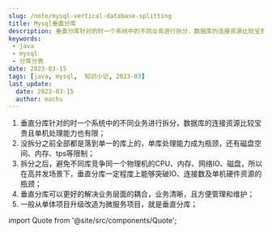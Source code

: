 ```yaml
---
slug: /note/mysql-vertical-database-splitting
title: Mysql垂直分库
description: 垂直分库针对的时一个系统中的不同业务进行拆分，数据库的连接资源比较宝贵且单机处理能力也有限；没拆分之前全部都是落到单一的库上的，单库处理能力成为瓶颈，还有磁盘空间、内存、tps等限制；
keywords:
 - java
 - mysql
 - 分库分表
date: 2023-03-15
tags: [java, mysql,  知识小记, 2023-03]
last_update:
  date: 2023-03-15
  author: machu
---
```


1. 垂直分库针对的时一个系统中的不同业务进行拆分，数据库的连接资源比较宝贵且单机处理能力也有限；
2. 没拆分之前全部都是落到单一的库上的，单库处理能力成为瓶颈，还有磁盘空间、内存、tps等限制；
3. 拆分之后，避免不同库竞争同一个物理机的CPU、内存、网络IO、磁盘，所以在高并发场景下，垂直分库一定程度上能够突破IO、连接数及单机硬件资源的瓶颈；
4. 垂直分库可以更好的解决业务层面的耦合，业务清晰，且方便管理和维护；
5. 一般从单体项目升级改造为微服务项目，就是垂直分库；




import Quote from '@site/src/components/Quote';

> <Quote></Quote>
